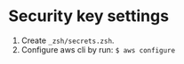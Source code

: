 Security key settings
=====================

1. Create `_zsh/secrets.zsh`.
2. Configure aws cli by run: `$ aws configure`
